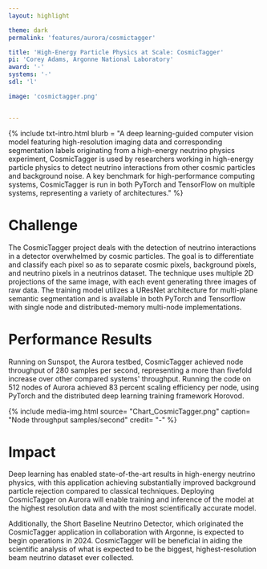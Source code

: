 ```yaml
---
layout: highlight

theme: dark
permalink: 'features/aurora/cosmictagger'

title: 'High-Energy Particle Physics at Scale: CosmicTagger'
pi: 'Corey Adams, Argonne National Laboratory'
award: '-'
systems: '-'
sdl: 'l'

image: 'cosmictagger.png' 


---
```


{% include txt-intro.html 
    blurb = "A deep learning-guided computer vision model featuring high-resolution imaging data and corresponding segmentation labels originating from a high-energy neutrino physics experiment, CosmicTagger is used by researchers working in high-energy particle physics to detect neutrino interactions from other cosmic particles and background noise.  A key benchmark for high-performance computing systems, CosmicTagger is run in both PyTorch and TensorFlow on multiple systems, representing a variety of architectures."
%}



# Challenge
The CosmicTagger project deals with the detection of neutrino interactions in a detector overwhelmed by cosmic particles. The goal is to differentiate and classify each pixel so as to separate cosmic pixels, background pixels, and neutrino pixels in a neutrinos dataset. The technique uses multiple 2D projections of the same image, with each event generating three images of raw data. The training model utilizes a UResNet architecture for multi-plane semantic segmentation and is available in both PyTorch and Tensorflow with single node and distributed-memory multi-node implementations.



# Performance Results
Running on Sunspot, the Aurora testbed, CosmicTagger achieved node throughput of 280 samples per second, representing a more than fivefold increase over other compared systems' throughput. Running the code on 512 nodes of Aurora achieved 83 percent scaling efficiency per node, using PyTorch and the distributed deep learning training framework Horovod. 

{% include media-img.html
   source= "Chart_CosmicTagger.png"
   caption= "Node throughput samples/second"
   credit= "-"
%}

# Impact
Deep learning has enabled state-of-the-art results in high-energy neutrino physics, with this application achieving substantially improved background particle rejection compared to classical techniques. Deploying CosmicTagger on Aurora will enable training and inference of the model at the highest resolution data and with the most scientifically accurate model.

Additionally, the Short Baseline Neutrino Detector, which originated the CosmicTagger application in collaboration with Argonne, is expected to begin operations in 2024. CosmicTagger will be beneficial in aiding the scientific analysis of what is expected to be the biggest, highest-resolution beam neutrino dataset ever collected.

